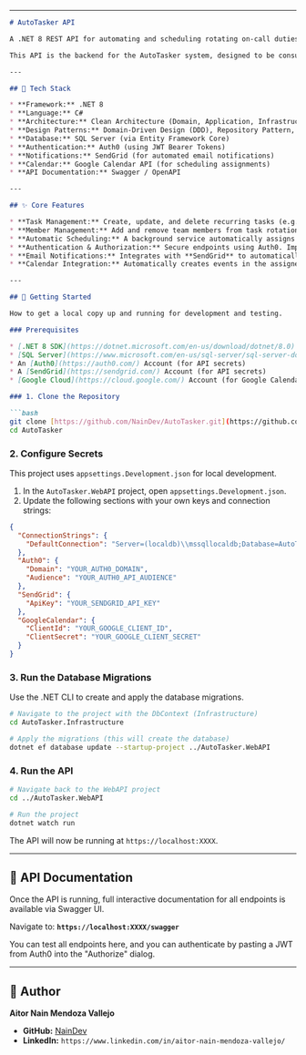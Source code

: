 -----

````markdown
# AutoTasker API

A .NET 8 REST API for automating and scheduling rotating on-call duties and recurring team tasks. This project is built to demonstrate modern backend development practices, including Clean Architecture, Domain-Driven Design (DDD), and secure external API integration.

This API is the backend for the AutoTasker system, designed to be consumed by any front-end client or service.

---

## 🚀 Tech Stack

* **Framework:** .NET 8
* **Language:** C#
* **Architecture:** Clean Architecture (Domain, Application, Infrastructure, WebAPI layers)
* **Design Patterns:** Domain-Driven Design (DDD), Repository Pattern, Unit of Work
* **Database:** SQL Server (via Entity Framework Core)
* **Authentication:** Auth0 (using JWT Bearer Tokens)
* **Notifications:** SendGrid (for automated email notifications)
* **Calendar:** Google Calendar API (for scheduling assignments)
* **API Documentation:** Swagger / OpenAPI

---

## ✨ Core Features

* **Task Management:** Create, update, and delete recurring tasks (e.g., "Weekly On-Call Support").
* **Member Management:** Add and remove team members from task rotations.
* **Automatic Scheduling:** A background service automatically assigns tasks based on fair, configurable rotation rules (e.g., "do not assign the same user twice in a row").
* **Authentication & Authorization:** Secure endpoints using Auth0. Implements role-based access control (Admin vs. Member) for specific operations.
* **Email Notifications:** Integrates with **SendGrid** to automatically notify members when they have been assigned a new task.
* **Calendar Integration:** Automatically creates events in the assigned member's **Google Calendar** for their scheduled task.

---

## 🔧 Getting Started

How to get a local copy up and running for development and testing.

### Prerequisites

* [.NET 8 SDK](https://dotnet.microsoft.com/en-us/download/dotnet/8.0)
* [SQL Server](https://www.microsoft.com/en-us/sql-server/sql-server-downloads) (LocalDB, Express, or Docker version)
* An [Auth0](https://auth0.com/) Account (for API secrets)
* A [SendGrid](https://sendgrid.com/) Account (for API secrets)
* [Google Cloud](https://cloud.google.com/) Account (for Google Calendar API credentials)

### 1. Clone the Repository

```bash
git clone [https://github.com/NainDev/AutoTasker.git](https://github.com/NainDev/AutoTasker.git)
cd AutoTasker
````

### 2\. Configure Secrets

This project uses `appsettings.Development.json` for local development.

1.  In the `AutoTasker.WebAPI` project, open `appsettings.Development.json`.
2.  Update the following sections with your own keys and connection strings:

<!-- end list -->

```json
{
  "ConnectionStrings": {
    "DefaultConnection": "Server=(localdb)\\mssqllocaldb;Database=AutoTaskerDb;Trusted_Connection=True;"
  },
  "Auth0": {
    "Domain": "YOUR_AUTH0_DOMAIN",
    "Audience": "YOUR_AUTH0_API_AUDIENCE"
  },
  "SendGrid": {
    "ApiKey": "YOUR_SENDGRID_API_KEY"
  },
  "GoogleCalendar": {
    "ClientId": "YOUR_GOOGLE_CLIENT_ID",
    "ClientSecret": "YOUR_GOOGLE_CLIENT_SECRET"
  }
}
```

### 3\. Run the Database Migrations

Use the .NET CLI to create and apply the database migrations.

```bash
# Navigate to the project with the DbContext (Infrastructure)
cd AutoTasker.Infrastructure

# Apply the migrations (this will create the database)
dotnet ef database update --startup-project ../AutoTasker.WebAPI
```

### 4\. Run the API

```bash
# Navigate back to the WebAPI project
cd ../AutoTasker.WebAPI

# Run the project
dotnet watch run
```

The API will now be running at `https://localhost:XXXX`.

-----

## 📖 API Documentation

Once the API is running, full interactive documentation for all endpoints is available via Swagger UI.

Navigate to: **`https://localhost:XXXX/swagger`**

You can test all endpoints here, and you can authenticate by pasting a JWT from Auth0 into the "Authorize" dialog.

-----

## 👤 Author

**Aitor Nain Mendoza Vallejo**

  * **GitHub:** [NainDev]([https://github.com/NainDev](https://github.com/Nain9Dev))
  * **LinkedIn:** `https://www.linkedin.com/in/aitor-nain-mendoza-vallejo/`

<!-- end list -->
